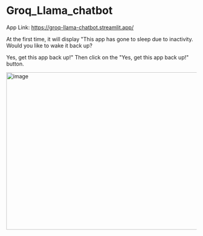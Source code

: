 # Groq_Llama_chatbot
App Link: https://groq-llama-chatbot.streamlit.app/

At the first time, it will display "This app has gone to sleep due to inactivity. Would you like to wake it back up?

Yes, get this app back up!" Then click on the "Yes, get this app back up!" button.


<img width="600" height="415" alt="image" src="https://github.com/user-attachments/assets/6a2d5259-d2d6-48c8-ac10-6f0ee23d6413" />
